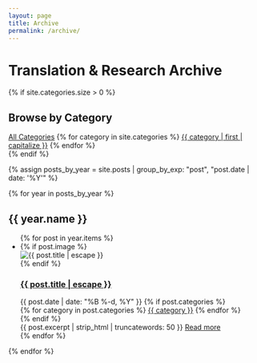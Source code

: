 ```yaml
---
layout: page
title: Archive
permalink: /archive/
---
```


<div class="archive-page">
  <h1 class="archive-title">Translation & Research Archive</h1>
  
  {% if site.categories.size > 0 %}
  <div class="archive-categories">
    <h2>Browse by Category</h2>
    <div class="category-filter">
      <a href="#" class="active" data-category="all">All Categories</a>
      {% for category in site.categories %}
      <a href="#" data-category="{{ category | first }}">{{ category | first | capitalize }}</a>
      {% endfor %}
    </div>
  </div>
  {% endif %}
  
  {% assign posts_by_year = site.posts | group_by_exp: "post", "post.date | date: '%Y'" %}
  
  <div class="archive-list-container">
    {% for year in posts_by_year %}
    <h2 class="archive-year">{{ year.name }}</h2>
    <ul class="archive-list">
      {% for post in year.items %}
      <li class="archive-item" {% if post.categories %}data-categories="{{ post.categories | join: ' ' }}"{% endif %}>
        <div class="archive-post-container">
          {% if post.image %}
          <div class="archive-post-image">
            <img src="{{ post.image | relative_url }}" alt="{{ post.title | escape }}">
          </div>
          {% endif %}
          <div class="archive-post-content">
            <h3 class="archive-post-title">
              <a href="{{ post.url | relative_url }}">{{ post.title | escape }}</a>
            </h3>
            <div class="archive-post-meta">
              <span class="archive-post-date">{{ post.date | date: "%B %-d, %Y" }}</span>
              {% if post.categories %}
              <div class="post-categories">
                {% for category in post.categories %}
                <a href="#" data-filter="{{ category }}" class="category-tag">{{ category }}</a>
                {% endfor %}
              </div>
              {% endif %}
            </div>
            <div class="archive-post-excerpt">
              {{ post.excerpt | strip_html | truncatewords: 50 }}
              <a href="{{ post.url | relative_url }}" class="read-more">Read more</a>
            </div>
          </div>
        </div>
      </li>
      {% endfor %}
    </ul>
    {% endfor %}
  </div>
</div>

<script>
  document.addEventListener('DOMContentLoaded', function() {
    const categoryFilters = document.querySelectorAll('.category-filter a');
    const archiveItems = document.querySelectorAll('.archive-item');
    
    categoryFilters.forEach(filter => {
      filter.addEventListener('click', function(e) {
        e.preventDefault();
        
        // Remove active class from all filters
        categoryFilters.forEach(f => f.classList.remove('active'));
        
        // Add active class to clicked filter
        this.classList.add('active');
        
        const category = this.getAttribute('data-category');
        
        // Show/hide items based on category
        archiveItems.forEach(item => {
          if (category === 'all') {
            item.style.display = 'block';
          } else {
            const itemCategories = item.getAttribute('data-categories');
            if (itemCategories && itemCategories.includes(category)) {
              item.style.display = 'block';
            } else {
              item.style.display = 'none';
            }
          }
        });
      });
    });
    
    // Handle category tag clicks
    document.querySelectorAll('.post-categories .category-tag').forEach(tag => {
      tag.addEventListener('click', function(e) {
        e.preventDefault();
        
        const categoryToFilter = this.getAttribute('data-filter');
        
        // Find and click the corresponding category filter
        categoryFilters.forEach(filter => {
          if (filter.getAttribute('data-category') === categoryToFilter) {
            filter.click();
          }
        });
      });
    });
  });
</script>